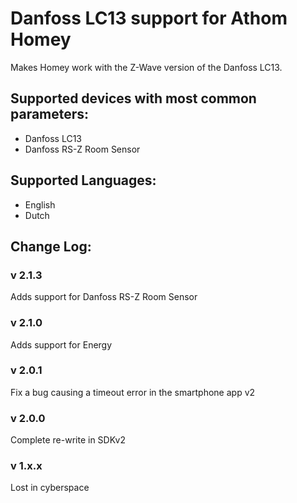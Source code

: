 # Danfoss LC13 support for Athom Homey  
Makes Homey work with the Z-Wave version of the Danfoss LC13.  
   
## Supported devices with most common parameters:
* Danfoss LC13
* Danfoss RS-Z Room Sensor
   
## Supported Languages:
* English
* Dutch
   
## Change Log:

### v 2.1.3
Adds support for Danfoss RS-Z Room Sensor

### v 2.1.0
Adds support for Energy

### v 2.0.1
Fix a bug causing a timeout error in the smartphone app v2   
    
### v 2.0.0  
Complete re-write in SDKv2  
     
### v 1.x.x    
Lost in cyberspace    
